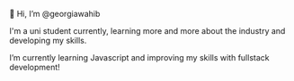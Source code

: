 👋 Hi, I’m @georgiawahib


I'm a uni student currently, learning more and more about the industry and developing my skills.

I’m currently learning Javascript and improving my skills with fullstack development!


<!---
georgiawahib/georgiawahib is a ✨ special ✨ repository because its `README.md` (this file) appears on your GitHub profile.
You can click the Preview link to take a look at your changes.
--->
